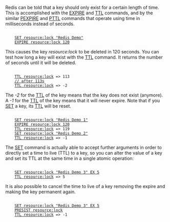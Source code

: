 Redis can be told that a key should only exist for a certain length of time.
This is accomplished with the [EXPIRE](#help) and [TTL](#help) commands,
and by the similar [PEXPIRE](#help) and [PTTL](#help) commands that
operate using time in milliseconds instead of seconds.

<pre><code>
    <a href="#run">SET resource:lock "Redis Demo"</a>
    <a href="#run">EXPIRE resource:lock 120</a>
</code></pre>

This causes the key *resource:lock* to be deleted in 120 seconds. You can test
how long a key will exist with the [TTL](#help) command. It returns the number of
seconds until it will be deleted.

<pre><code>
    <a href="#run">TTL resource:lock</a> => 113
    <a href="#comment" class="comment">// after 113s</a>
    <a href="#run">TTL resource:lock</a> => -2
</code></pre>

The *-2* for the [TTL](#help) of the key means that the key does not exist (anymore).
A *-1* for the [TTL](#help) of the key means that it will never expire. Note
that if you [SET](#help) a key, its [TTL](#help) will be reset.

<pre><code>
    <a href="#run">SET resource:lock "Redis Demo 1"</a>
    <a href="#run">EXPIRE resource:lock 120</a>
    <a href="#run">TTL resource:lock</a> => 119
    <a href="#run">SET resource:lock "Redis Demo 2"</a>
    <a href="#run">TTL resource:lock</a> => -1
</code></pre>

The [SET](#help) command is actually able to accept further arguments in order to
directly set a time to live (TTL) to a key, so you can alter the value of a key
and set its TTL at the same time in a single atomic operation:

<pre><code>
    <a href="#run">SET resource:lock "Redis Demo 3" EX 5</a>
    <a href="#run">TTL resource:lock</a> => 5
</code></pre>

It is also possible to cancel the time to live of a key removing the expire and
making the key permanent again.

<pre><code>
    <a href="#run">SET resource:lock "Redis Demo 3" EX 5</a>
    <a href="#run">PRESIST resource:lock</a>
    <a href="#run">TTL resource:lock</a> => -1
</code></pre>
